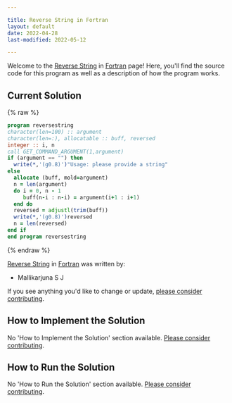 ```yaml
---

title: Reverse String in Fortran
layout: default
date: 2022-04-28
last-modified: 2022-05-12

---
```


Welcome to the [Reverse String](https://sampleprograms.io/projects/reverse-string) in [Fortran](https://sampleprograms.io/languages/fortran) page! Here, you'll find the source code for this program as well as a description of how the program works.

## Current Solution

{% raw %}

```fortran
program reversestring
character(len=100) :: argument
character(len=:), allocatable :: buff, reversed
integer :: i, n
call GET_COMMAND_ARGUMENT(1,argument)
if (argument == "") then
  write(*,'(g0.8)')"Usage: please provide a string"
else
  allocate (buff, mold=argument)
  n = len(argument)
  do i = 0, n - 1
     buff(n-i : n-i) = argument(i+1 : i+1)
  end do
  reversed = adjustl(trim(buff))
  write(*,'(g0.8)')reversed
  n = len(reversed)
end if 
end program reversestring
```

{% endraw %}

[Reverse String](https://sampleprograms.io/projects/reverse-string) in [Fortran](https://sampleprograms.io/languages/fortran) was written by:

- Mallikarjuna S J

If you see anything you'd like to change or update, [please consider contributing](https://github.com/TheRenegadeCoder/sample-programs).

## How to Implement the Solution

No 'How to Implement the Solution' section available. [Please consider contributing](https://github.com/TheRenegadeCoder/sample-programs-website).

## How to Run the Solution

No 'How to Run the Solution' section available. [Please consider contributing](https://github.com/TheRenegadeCoder/sample-programs-website).